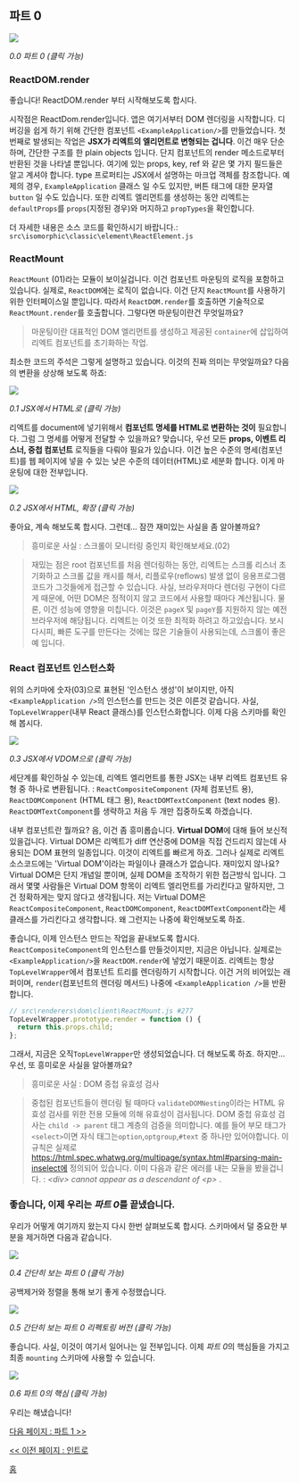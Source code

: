 ## 파트 0

[![](https://rawgit.com/Bogdan-Lyashenko/Under-the-hood-ReactJS/master/stack/images/0/part-0.svg)](https://rawgit.com/Bogdan-Lyashenko/Under-the-hood-ReactJS/master/stack/images/0/part-0.svg)

<em>0.0 파트 0 (클릭 가능)</em>

### ReactDOM.render
좋습니다! ReactDOM.render 부터 시작해보도록 합시다.

시작점은 ReactDom.render입니다. 앱은 여기서부터 DOM 렌더링을 시작합니다. 디버깅을 쉽게 하기 위해 간단한 컴포넌트 `<ExampleApplication/>`를 만들었습니다. 첫번째로 발생되는 작업은 **JSX가 리엑트의 엘리먼트로 변형되는 겁니다**. 이건 매우 단순하며, 간단한 구조를 한 plain objects 입니다. 단지 컴포넌트의 render 메소드로부터 반환된 것을 나타낼 뿐입니다. 여기에 있는 props, key, ref 와 같은 몇 가지 필드들은 알고 계셔야 합니다. type 프로퍼티는 JSX에서 설명하는 마크업 객체를 참조합니다. 예제의 경우, `ExampleApplication` 클래스 일 수도 있지만, 버튼 태그에 대한 문자열 `button` 일 수도 있습니다. 또한 리엑트 엘리먼트를 생성하는 동안 리엑트는 `defaultProps`를 `props`(지정된 경우)와 머지하고 `propTypes`을 확인합니다.

더 자세한 내용은 소스 코드를 확인하시기 바랍니다.: `src\isomorphic\classic\element\ReactElement.js`

### ReactMount
`ReactMount` (01)라는 모듈이 보이실겁니다. 이건 컴포넌트 마운팅의 로직을 포함하고 있습니다. 실제로, `ReactDOM`에는 로직이 없습니다. 이건 단지 `ReactMount`를 사용하기위한 인터페이스일 뿐입니다. 따라서 `ReactDOM.render`를 호출하면 기술적으로 `ReactMount.render`를 호출합니다. 그렇다면 마운팅이란건 무엇일까요?
> 마운팅이란 대표적인 DOM 엘리먼트를 생성하고 제공된 `container`에 삽입하여 리엑트 컴포넌트를 초기화하는 작업.

최소한 코드의 주석은 그렇게 설명하고 있습니다. 이것의 진짜 의미는 무엇일까요? 다음의 변환을 상상해 보도록 하죠:


[![](https://rawgit.com/Bogdan-Lyashenko/Under-the-hood-ReactJS/master/stack/images/0/mounting-scheme-1-small.svg)](https://rawgit.com/Bogdan-Lyashenko/Under-the-hood-ReactJS/master/stack/images/0/mounting-scheme-1-small.svg)

<em>0.1 JSX에서 HTML로 (클릭 가능)</em>

리엑트를 document에 넣기위해서 **컴포넌트 명세를 HTML로 변환하는 것이** 필요합니다. 그럼 그 명세를 어떻게 전달할 수 있을까요? 맞습니다, 우선 모든 **props, 이벤트 리스너, 중첩 컴포넌트** 로직들을 다뤄야 필요가 있습니다. 이건 높은 수준의 명세(컴포넌트)를 웹 페이지에 넣을 수 있는 낮은 수준의 데이터(HTML)로 세분화 합니다. 이게 마운팅에 대한 전부입니다.


[![](https://rawgit.com/Bogdan-Lyashenko/Under-the-hood-ReactJS/master/stack/images/0/mounting-scheme-1-big.svg)](https://rawgit.com/Bogdan-Lyashenko/Under-the-hood-ReactJS/master/stack/images/0/mounting-scheme-1-big.svg)

<em>0.2 JSX에서 HTML, 확장 (클릭 가능)</em>

좋아요, 계속 해보도록 합시다. 그런데... 잠깐 재미있는 사실을 좀 알아볼까요? 

> 흥미로운 사실 : 스크롤이 모니터링 중인지 확인해보세요.(02)

> 재밌는 점은 root 컴포넌트를 처음 렌더링하는 동안, 리엑트는 스크롤 리스너 초기화하고 스크롤 값을 캐시를 해서, 리플로우(reflows) 발생 없이 응용프로그램 코드가 그것들에게 접근할 수 있습니다. 사실, 브라우저마다 렌더링 구현이 다르게 때문에, 어떤 DOM은 정적이지 않고 코드에서 사용할 때마다 계산됩니다. 물론, 이건 성능에 영향을 미칩니다. 이것은 `pageX` 및 `pageY`를 지원하지 않는 예전 브라우저에 해당됩니다. 리엑트는 이것 또한 최적화 하려고 하고있습니다. 보시다시피, 빠른 도구를 만든다는 것에는 많은 기술들이 사용되는데, 스크롤이 좋은 예 입니다.

### React 컴포넌트 인스턴스화

위의 스키마에 숫자(03)으로 표현된 '인스턴스 생성'이 보이지만, 아직 `<ExampleApplication />`의 인스턴스를 만드는 것은 이른것 같습니다. 사실, `TopLevelWrapper`(내부 React 클래스)를 인스턴스화합니다. 이제 다음 스키마를 확인해 봅시다.

[![](https://rawgit.com/Bogdan-Lyashenko/Under-the-hood-ReactJS/master/stack/images/0/jsx-to-vdom.svg)](https://rawgit.com/Bogdan-Lyashenko/Under-the-hood-ReactJS/master/stack/images/0/jsx-to-vdom.svg)

<em>0.3 JSX에서 VDOM으로 (클릭 가능)</em>

세단계를 확인하실 수 있는데, 리엑트 엘리먼트를 통한 JSX는 내부 리엑트 컴포넌트 유형 중 하나로 변환됩니다. : `ReactCompositeComponent` (자체 컴포넌트 용), `ReactDOMComponent` (HTML 태그 용), `ReactDOMTextComponent` (text nodes 용). `ReactDOMTextComponent`를 생략하고 처음 두 개만 집중하도록 하겠습니다.

내부 컴포넌트란 뭘까요? 음, 이건 좀 흥미롭습니다. **Virtual DOM**에 대해 들어 보신적 있을겁니다. Virtual DOM은 리엑트가 diff 연산중에 DOM을 직접 건드리지 않는데 사용되는 DOM 표현의 일종입니다. 이것이 리엑트를 빠르게 하죠. 그러나 실제로 리엑트 소스코드에는 'Virtual DOM'이라는 파일이나 클래스가 없습니다. 재미있지 않나요? Virtual DOM은 단지 개념일 뿐이며, 실제 DOM을 조작하기 위한 접근방식 입니다. 그래서 몇몇 사람들은 Virtual DOM 항목이 리엑트 엘리먼트를 가리킨다고 말하지만, 그건 정확하게는 맞지 않다고 생각됩니다. 저는 Virtual DOM은 `ReactCompositeComponent`, `ReactDOMComponent`, `ReactDOMTextComponent`라는 세 클래스를 가리킨다고 생각합니다. 왜 그런지는 나중에 확인해보도록 하죠.

좋습니다, 이제 인스턴스 만드는 작업을 끝내보도록 합시다. `ReactCompositeComponent`의 인스턴스를 만들것이지만, 지금은 아닙니다. 실제로는 `<ExampleApplication/>`을 `ReactDOM.render`에 넣었기 때문이죠. 리엑트는 항상 `TopLevelWrapper`에서 컴포넌트 트리를 렌더링하기 시작합니다. 이건 거의 비어있는 래퍼이며, `render`(컴포넌트의 렌더링 메서드) 나중에 `<ExampleApplication />`을 반환합니다.

```javascript
// src\renderers\dom\client\ReactMount.js #277
TopLevelWrapper.prototype.render = function () {
  return this.props.child;
};
```

그래서, 지금은 오직`TopLevelWrapper`만 생성되었습니다.
더 해보도록 하죠. 하지만... 우선, 또 흥미로운 사실을 알아볼까요?

> 흥미로운 사실 : DOM 중첩 유효성 검사

> 중첩된 컴포넌트들이 렌더링 될 때마다 `validateDOMNesting`이라는 HTML 유효성 검사를 위한 전용 모듈에 의해 유효성이 검사됩니다. DOM 중첩 유효성 검사는 `child -> parent` 태그 계층의 검증을 의미합니다. 예를 들어 부모 태그가 `<select>`이면 자식 태그는`option`,`optgroup`,`#text` 중 하나만 있어야합니다. 이 규칙은 실제로 https://html.spec.whatwg.org/multipage/syntax.html#parsing-main-inselect에 정의되어 있습니다. 이미 다음과 같은 에러를 내는 모듈을 봤을겁니다. : <em> &lt;div&gt; cannot appear as a descendant of &lt;p&gt; </em>.

### 좋습니다, 이제 우리는 *파트 0*를 끝냈습니다.

우리가 어떻게 여기까지 왔는지 다시 한번 살펴보도록 합시다. 스키마에서 덜 중요한 부분을 제거하면 다음과 같습니다.

[![](https://rawgit.com/Bogdan-Lyashenko/Under-the-hood-ReactJS/master/stack/images/0/part-0-A.svg)](https://rawgit.com/Bogdan-Lyashenko/Under-the-hood-ReactJS/master/stack/images/0/part-0-A.svg)

<em>0.4 간단히 보는 파트 0 (클릭 가능)</em>

공백제거와 정렬을 통해 보기 좋게 수정했습니다.

[![](https://rawgit.com/Bogdan-Lyashenko/Under-the-hood-ReactJS/master/stack/images/0/part-0-B.svg)](https://rawgit.com/Bogdan-Lyashenko/Under-the-hood-ReactJS/master/stack/images/0/part-0-B.svg)

<em>0.5 간단히 보는 파트 0 리펙토링 버전 (클릭 가능)</em>

좋습니다. 사실, 이것이 여기서 일어나는 일 전부입니다. 이제 *파트 0*의 핵심들을 가지고 최종 `mounting` 스키마에 사용할 수 있습니다.

[![](https://rawgit.com/Bogdan-Lyashenko/Under-the-hood-ReactJS/master/stack/images/0/part-0-C.svg)](https://rawgit.com/Bogdan-Lyashenko/Under-the-hood-ReactJS/master/stack/images/0/part-0-C.svg)

<em>0.6 파트 0의 핵심 (클릭 가능)</em>

우리는 해냈습니다!


[다음 페이지 : 파트 1 >>](./Part-1.md)

[<< 이전 페이지 : 인트로](./Intro.md)


[홈](./README.md)
